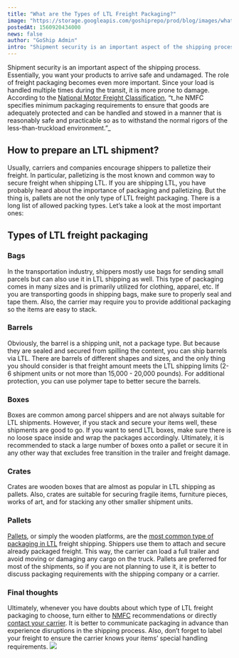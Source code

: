 ```yaml
---
title: "What are the Types of LTL Freight Packaging?"
image: "https://storage.googleapis.com/goshiprepo/prod/blog/images/what-are-the-types-of-ltl-freight-packaging.jpg"
postedAt: 1560920434000
news: false
author: "GoShip Admin"
intro: "Shipment security is an important aspect of the shipping process. Essentially, you want your products to arrive safe and undamaged. The role of freight packaging becomes even more important. Since your load is handled multiple times during the transit, it is more prone to damage. According to the National Motor Freight Classification, “the NMFC specifies minimum packaging requirements to ensure that goods are adequately protected and can be handled and stowed in a manner that is reasonably safe and practica"
---
```

Shipment security is an important aspect of the shipping process. Essentially, you want your products to arrive safe and undamaged. The role of freight packaging becomes even more important. Since your load is handled multiple times during the transit, it is more prone to damage. According to the [National Motor Freight Classification](http://www.nmfta.org/pages/nmfc), “t_he NMFC specifies minimum packaging requirements to ensure that goods are adequately protected and can be handled and stowed in a manner that is reasonably safe and practicable so as to withstand the normal rigors of the less-than-truckload environment.”_

**How to prepare an LTL shipment?**
-----------------------------------

Usually, carriers and companies encourage shippers to palletize their freight. In particular, palletizing is the most known and common way to secure freight when shipping LTL. If you are shipping LTL, you have probably heard about the importance of packaging and palletizing. But the thing is, pallets are not the only type of LTL freight packaging. There is a long list of allowed packing types. Let’s take a look at the most important ones:

**Types of LTL freight packaging**
----------------------------------

### **Bags**

In the transportation industry, shippers mostly use bags for sending small parcels but can also use it in LTL shipping as well. This type of packaging comes in many sizes and is primarily utilized for clothing, apparel, etc. If you are transporting goods in shipping bags, make sure to properly seal and tape them. Also, the carrier may require you to provide additional packaging so the items are easy to stack.

### **Barrels**

Obviously, the barrel is a shipping unit, not a package type. But because they are sealed and secured from spilling the content, you can ship barrels via LTL. There are barrels of different shapes and sizes, and the only thing you should consider is that freight amount meets the LTL shipping limits (2-6 shipment units or not more than 15,000 - 20,000 pounds). For additional protection, you can use polymer tape to better secure the barrels.

### Boxes

Boxes are common among parcel shippers and are not always suitable for LTL shipments. However, if you stack and secure your items well, these shipments are good to go. If you want to send LTL boxes, make sure there is no loose space inside and wrap the packages accordingly. Ultimately, it is recommended to stack a large number of boxes onto a pallet or secure it in any other way that excludes free transition in the trailer and freight damage.

### **Crates**

Crates are wooden boxes that are almost as popular in LTL shipping as pallets. Also, crates are suitable for securing fragile items, furniture pieces, works of art, and for stacking any other smaller shipment units.

### **Pallets**

[Pallets](https://www.plslogistics.com/blog/10-tips-for-palletizing/), or simply the wooden platforms, are the [most common type of packaging in LTL](https://www.goship.com/blog/package-vs-pallet-shipping/) freight shipping. Shippers use them to attach and secure already packaged freight. This way, the carrier can load a full trailer and avoid moving or damaging any cargo on the truck. Pallets are preferred for most of the shipments, so if you are not planning to use it, it is better to discuss packaging requirements with the shipping company or a carrier.

### **Final thoughts**

Ultimately, whenever you have doubts about which type of LTL freight packaging to choose, turn either to [NMFC](http://www.nmfta.org/pages/nmfc) recommendations or directly [contact your carrier](https://www.goship.com/shipping-services/ltl-freight-shipping/). It is better to communicate packaging in advance than experience disruptions in the shipping process. Also, don’t forget to label your freight to ensure the carrier knows your items’ special handling requirements. [![](https://www.goship.com/wp-content/uploads/2021/02/1ace89b4-fe28-40ff-a2a7-4cddc60fc9ec.png)](https://www.goship.com/)

